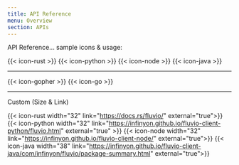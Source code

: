 ```yaml
---
title: API Reference
menu: Overview
section: APIs
---
```


API Reference... sample icons & usage:

{{< icon-rust >}}
{{< icon-python >}}
{{< icon-node >}}
{{< icon-java >}}

<hr />
{{< icon-gopher >}}
{{< icon-go >}}

<hr />

Custom (Size & Link)

{{< icon-rust width="32" link="https://docs.rs/fluvio/" external="true">}}
{{< icon-python width="32" link="https://infinyon.github.io/fluvio-client-python/fluvio.html" external="true" >}}
{{< icon-node width="32" link="https://infinyon.github.io/fluvio-client-node/" external="true">}}
{{< icon-java width="38" link="https://infinyon.github.io/fluvio-client-java/com/infinyon/fluvio/package-summary.html" external="true">}}
